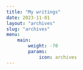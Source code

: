 ```yaml
---
title: "My writings"
date: 2023-11-01
layout: "archives"
slug: "archives"
menu:
    main:
        weight: -70
        params: 
            icon: archives
---
```

